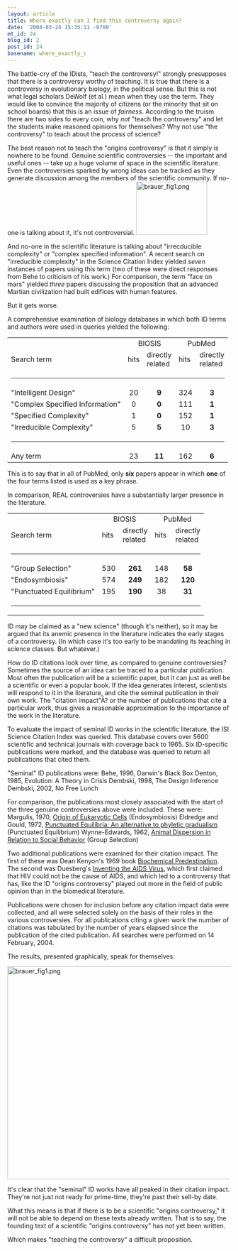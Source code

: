 ```yaml
---
layout: article
title: Where exactly can I find this controversy again?
date: '2004-03-24 15:35:11 -0700'
mt_id: 24
blog_id: 2
post_id: 24
basename: where_exactly_c
---
```

The battle-cry of the IDists, "teach the controversy!" strongly presupposes that there is a controversy worthy of teaching. It is true that there is a controversy in evolutionary biology, in the political sense. But this is not what legal scholars DeWolf (et al.) mean when they use the term. They would like to convince the majority of citizens (or the minority that sit on school boards) that this is an issue of <i>fairness</i>. According to the truism there are two sides to every coin, why <i>not</i> "teach the controversy" and let the students make reasoned opinions for themselves? Why not use "the controversy" to teach about the process of science?

The best reason not to teach the "origins controversy" is that it simply is nowhere to be found. Genuine scientific controversies -- the important and useful ones -- take up a huge volume of space in the scientific literature. Even the controversies sparked by wrong ideas can be tracked as they generate discussion among the members of the scientific community. If no-one is talking about it, it's not controversial.
<a href="http://www.pandasthumb.org/pt-archives/files/brauer_fig1.png"><img alt="brauer_fig1.png" src="http://www.pandasthumb.org/pt-archives/files/brauer_fig1-thumb.png" width="160" height="120" border="0" /></a>

<!--more-->

And no-one in the scientific literature is talking about "irrecducible complexity" or "complex specified information". A recent search on "irreducible complexity" in the Science Citation Index yielded <i>seven</i> instances of papers using this term (two of these were direct responses from Behe to criticism of his work.) For comparison, the term "face on mars" yielded <i>three</i> papers discussing the proposition that an advanced Martian civilization had built edifices with human features.

But it gets worse.

A comprehensive examination of biology databases in which both ID terms and authors were used in queries yielded the following:

<table>
	<tr>
		<td></td> <td colspan=2 align="center">BIOSIS</td> <td colspan=2 align="center">PubMed</td>
	</tr>
	<tr>
		<td>Search term</td> <td>hits</td> <td>directly<br>related</td> <td>hits</td> <td>directly<br>related</td>
	</tr>
	<tr>
		<td colspan=5><hr></td>
	</tr>
	<tr>
		<td>"Intelligent Design"</td> <td align="center">20</td> <td align="center"><b>9</b></td> <td align="center">324</td> <td align="center"><b>3</b></td>
	</tr>
	<tr>
		<td>"Complex Specified Information"</td>  <td align="center">0</td> <td align="center"><b>0</b></td> <td align="center">111</td> <td align="center"><b>1</b></td>
	</tr>
	<tr>
		<td>"Specified Complexity"</td>  <td align="center">1</td> <td align="center"><b>0</b></td> <td align="center">152</td> <td align="center"><b>1</b></td>
	</tr>
	<tr>
		<td>"Irreducible Complexity"</td>  <td align="center">5</td> <td align="center"><b>5</b></td> <td align="center">10</td> <td align="center"><b>3</b></td>
	</tr>
	<tr>
		<td colspan=5><hr></td>
	</tr>
	<tr>
		<td>Any term</td> <td align="center">23</td> <td align="center"><b>11</b></td> <td align="center">162</td> <td align="center"><b>6</></td>
	</tr>
</table>

This is to say that in all of PubMed, only <b>six</b> papers appear in which <b>one</b> of the four terms listed is used as a key phrase.

In comparison, REAL controversies have a substantially larger presence in the literature.

<table>
	<tr>
		<td></td> <td colspan=2 align="center">BIOSIS</td> <td colspan=2 align="center">PubMed</td>
	</tr>
	<tr>
		<td>Search term</td> <td>hits</td> <td>directly<br>related</td> <td>hits</td> <td>directly<br>related</td>
	</tr>
	<tr>
		<td colspan=5><hr></td>
	</tr>
	<tr>
		<td>"Group Selection"</td> <td align="center">530</td> <td align="center"><b>261</b></td> <td align="center">148</td> <td align="center"><b>58</b></td>
	</tr>
	<tr>
		<td>"Endosymbiosis"</td>  <td align="center">574</td> <td align="center"><b>249</b></td> <td align="center">182</td> <td align="center"><b>120</b></td>
	</tr>
	<tr>
		<td>"Punctuated Equilibrium"</td>  <td align="center">195</td> <td align="center"><b>190</b></td> <td align="center">38</td> <td align="center"><b>31</b></td>
	</tr>
	<tr>
		<td colspan=5><hr></td>
	</tr>
</table>

ID may be claimed as a "new science" (though it's neither), so it may be argued that its anemic presence in the literature indicates the early stages of a controversy. (In which case it's too early to be mandating its teaching in science classes. But whatever.)

How do ID citations look over time, as compared to genuine controversies? Sometimes the source of an idea can be traced to a particular publication. Most often the publication will be a scientific paper, but it can just as well be a scientific or even a popular book. If the idea generates interest, scientists will respond to it in the literature, and cite the seminal publication in their own work. The "citation impact"Â? or the number of publications that cite a particular work, thus gives a reasonable approximation to the importance of the work in the literature.

To evaluate the impact of seminal ID works in the scientific literature, the ISI Science Citation Index was queried. This database covers over 5600 scientific and technical journals with coverage back to 1965. Six ID-specific publications were marked, and the database was queried to return all publications that cited them.

"Seminal" ID publications were:
Behe, 1996, Darwin's Black Box
Denton, 1985, Evolution: A Theory in Crisis
Dembski, 1998, The Design Inference
Dembski, 2002, No Free Lunch

For comparison, the publications most closely associated with the start of the three genuine controversies above were included. These were:
Margulis, 1970, <u>Origin of Eukaryotic Cells</u> (Endosymbiosis)
Eldredge and Gould, 1972, <u>Punctuated Equilibria: An alternative to phyletic gradualism</u> (Punctuated Equilibrium)
Wynne-Edwards, 1962, <u>Animal Dispersion in Relation to Social Behavior</u> (Group Selection)

Two additional publications were examined for their citation impact. The first of these was Dean Kenyon's 1969 book <u>Biochemical Predestination</u>. The second was Duesberg's <u>Inventing the AIDS Virus</u>, which first claimed that HIV could not be the cause of AIDS, and which led to a controversy that has, like the ID "origins controversy" played out more in the field of public opinion than in the biomedical literature.

Publications were chosen for inclusion before any citation impact data were collected, and all were selected solely on the basis of their roles in the various controversies. For all publications citing a given work the number of citations was tabulated by the number of years elapsed since the publication of the cited publication. All searches were performed on 14 February, 2004.

The results, presented graphically, speak for themselves:

<img alt="brauer_fig1.png" src="http://www.pandasthumb.org/pt-archives/files/brauer_fig1.png" width="640" height="480" border="0" />

It's clear that the "seminal" ID works have all peaked in their citation impact. They're not just not ready for prime-time, they're past their sell-by date.

What this means is that if there is to be a scientific "origins controversy," it will not be able to depend on these texts already written. That is to say, the founding text of a scientific "origins controversy" has not yet been written.

Which makes "teaching the controversy" a difficult proposition.
